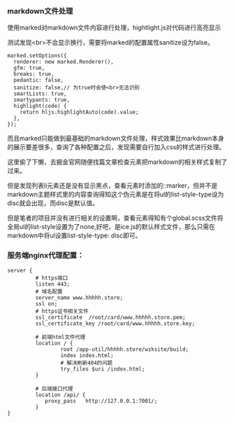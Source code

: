 ### markdown文件处理
使用marked对markdown文件内容进行处理，hightlight.js对代码进行高亮显示

测试发现&lt;br&gt;不会显示换行，需要将marked的配置属性sanitize设为false。
```
marked.setOptions({
  renderer: new marked.Renderer(),
  gfm: true,
  breaks: true,
  pedantic: false,
  sanitize: false,// 为true时会使<br>无法识别
  smartLists: true,
  smartypants: true,
  highlight(code) {
    return hljs.highlightAuto(code).value;
  },
});
```
而且marked只能做到最基础的markdown文件处理，样式效果比markdown本身的展示要差很多，查询了各种配置之后，发现需要自行加入css的样式进行处理。

这里偷了下懒，去掘金官网随便找篇文章检查元素把markdown的相关样式复制了过来。

但是发现列表li元素还是没有显示黑点，查看元素时添加的::marker，但并不是markdown主题样式里的内容查询得知这个伪元素是在将ul的list-style-type设为disc就会出现，而disc是默认值。

但是笔者的项目并没有进行相关的设置啊，查看元素得知有个global.scss文件将全局ul的list-style设置为了none,好吧，是ice.js的默认样式文件，那么只需在markdown中将ul设置list-style-type: disc即可。

### 服务端nginx代理配置：
```
server {
         # https端口
         listen 443;
         # 域名配置
         server_name www.hhhhh.store;  
         ssl on;
         # https证书相关文件
         ssl_certificate  /root/card/www.hhhhh.store.pem;
         ssl_certificate_key /root/card/www.hhhhh.store.key;
        
         # 前端html文件代理
         location / {
                 root /app-util/hhhhh.store/wzksite/build;
                 index index.html;
                 # 解决刷新404的问题
                 try_files $uri /index.html;     
         }
         
         # 后端接口代理
         location /api/ {
            proxy_pass   http://127.0.0.1:7001/;
         }
} 
```